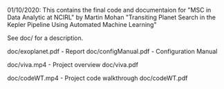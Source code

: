 01/10/2020: This contains the final code and documentaion for
"MSC in Data Analytic at NCIRL" by Martin Mohan
"Transiting Planet Search in the Kepler Pipeline Using Automated Machine Learning"

See doc/ for a description.

doc/exoplanet.pdf - Report
doc/configManual.pdf - Configuration Manual

doc/viva.mp4 - Project overview
doc/viva.pdf

doc/codeWT.mp4 - Project code walkthrough
doc/codeWT.pdf

